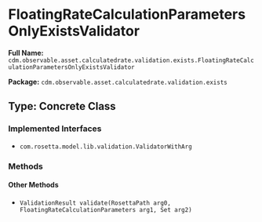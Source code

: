 # FloatingRateCalculationParametersOnlyExistsValidator

**Full Name:** `cdm.observable.asset.calculatedrate.validation.exists.FloatingRateCalculationParametersOnlyExistsValidator`

**Package:** `cdm.observable.asset.calculatedrate.validation.exists`

## Type: Concrete Class

### Implemented Interfaces

- `com.rosetta.model.lib.validation.ValidatorWithArg`

### Methods

#### Other Methods

- `ValidationResult validate(RosettaPath arg0, FloatingRateCalculationParameters arg1, Set arg2)`

